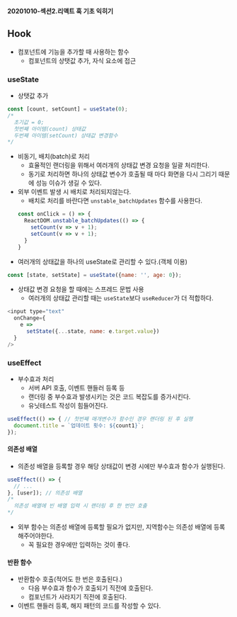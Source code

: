 **20201010-섹션2.리액트 훅 기초 익히기**

## Hook
- 컴포넌트에 기능을 추가할 때 사용하는 함수
  - 컴포넌트의 상탯값 추가, 자식 요소에 접근

### useState
- 상탯값 추가
``` javascript
const [count, setCount] = useState(0); 
/* 
  초기값 = 0;
  첫번째 아이템(count) 상태값
  두번째 아이템(setCount) 상태값 변경함수
*/
```
- 비동기, 배치(batch)로 처리
  - 효율적인 랜더링을 위해서 여러개의 상태값 변경 요청을 일괄 처리한다.
  - 동기로 처리하면 하나의 상태값 변수가 호출될 때 마다 화면을 다시 그리기 때문에 성능 이슈가 생길 수 있다.
- 외부 이벤트 발생 시 배치로 처리되지않는다.
  - 배치로 처리를 바란다면 `unstable_batchUpdates` 함수를 사용한다.
  ``` javascript
  const onClick = () => { 
    ReactDOM.unstable_batchUpdates(() => {
      setCount(v => v + 1);
      setCount(v => v + 1);
    }
  }
  ```
- 여러개의 상태값을 하나의 useState로 관리할 수 있다.(객체 이용)
``` javascript
const [state, setState] = useState({name: '', age: 0});
```
- 상태값 변경 요청을 할 때에는 스프레드 문법 사용
  - 여러개의 상태값 관리할 때는 `useState`보다 `useReducer`가 더 적합하다.
``` javascript
<input type="text"
  onChange={
    e =>
      setState({...state, name: e.target.value}) 
  }
/>
```

### useEffect
- 부수효과 처리
  - 서버 API 호출, 이벤트 핸들러 등록 등
  - 랜더링 중 부수효과 발생시키는 것은 코드 복잡도를 증가시킨다.
  - 유닛테스트 작성이 힘들어진다.
``` javascript
useEffect(() => { // 첫번째 매개변수가 함수인 경우 랜더링 된 후 실행
  document.title = `업데이트 횟수: ${count1}`;
});
```
#### 의존성 배열
- 의존성 배열을 등록할 경우 해당 상태값이 변경 시에만 부수효과 함수가 실행된다.
``` javascript
useEffect(() => {
  // ...
}, [user]); // 의존성 배열
/*
  의존성 배열에 빈 배열 입력 시 랜더링 후 한 번만 호출
*/
```
- 외부 함수는 의존성 배열에 등록할 필요가 없지만, 지역함수는 의존성 배열에 등록해주어야한다.
  - 꼭 필요한 경우에만 입력하는 것이 좋다.

#### 반환 함수
- 반환함수 호출(적어도 한 번은 호출된다.)
  - 다음 부수효과 함수가 호출되기 직전에 호출된다.
  - 컴포넌트가 사라지기 직전에 호출된다.
- 이벤트 핸들러 등록, 해지 패턴의 코드를 작성할 수 있다.